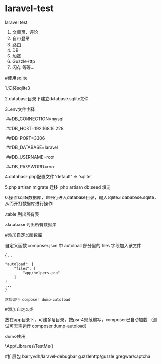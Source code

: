 # laravel-test
laravel test

1. 文章页、评论
2. 自带登录
3. 路由
4. DB
5. 加密
6. GuzzleHttp
7. 闪存
等等...

#使用sqlite

1.安装sqlite3

2.database目录下建立database.sqlite文件

3..env文件注释

  ##DB_CONNECTION=mysql
  
  ##DB_HOST=192.168.16.228
  
  ##DB_PORT=3306
  
  ##DB_DATABASE=laravel
  
  ##DB_USERNAME=root
  
  ##DB_PASSWORD=root
    
4.database.php配置文件 'default' => 'sqlite' 

5.php artisan migrate 迁移
  php artisan db:seed 填充
  
6.操作sqlite数据库，命令行进入database目录，输入sqlite3 dababase.sqlite，从而开打数据库进行操作

 .table 列出所有表
  
 .database 列出所有数据库
 
#添加自定义函数库

  自定义函数 composer.json 中 autoload 部分里的 files 字段加入该文件
  
 {
    ...

    "autoload": {
        "files": [
            "app/helpers.php"
        ]
    }
    ...
	}

	然后运行 composer dump-autoload
 
#添加自定义类

 放在app目录下，可建多层目录，按psr-4规范编写，composer已自动加载 （测试可无需运行 composer dump-autoload）
 
 demo使用
 
 \App\Libraires\TestMe()
 
 
 #扩展包
 barryvdh/laravel-debugbar
 guzzlehttp/guzzle
 gregwar/captcha
 
